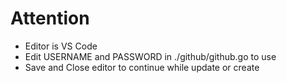 # Attention

- Editor is VS Code
- Edit USERNAME and PASSWORD in ./github/github.go to use
- Save and Close editor to continue while update or create
